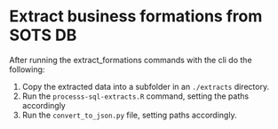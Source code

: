 # Extract business formations from SOTS DB

After running the extract_formations commands with the cli do the following:

1. Copy the extracted data into a subfolder in an `./extracts` directory.
2. Run the `processs-sql-extracts.R` command, setting the paths accordingly
3. Run the `convert_to_json.py` file, setting paths accordingly.
